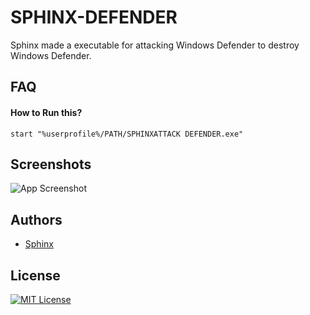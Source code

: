 
# SPHINX-DEFENDER

Sphinx made a executable for attacking Windows Defender to destroy Windows Defender.


## FAQ

#### How to Run this?


```
start "%userprofile%/PATH/SPHINXATTACK DEFENDER.exe"
```



## Screenshots

![App Screenshot]([https://via.placeholder.com/468x300?text=App+Screenshot+Here](https://ibb.co/bB5t5s4))


## Authors

- [Sphinx](https://www.github.com/LOLsphinx)

## License

[![MIT License](https://img.shields.io/badge/License-MIT-green.svg)](https://github.com/LOLsphinx/SPHINX-DEFENDER/blob/main/LICENSE)

